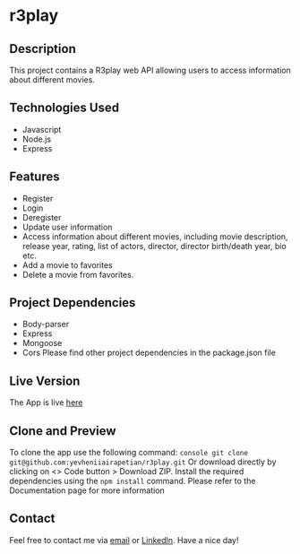# r3play

## Description
This project contains a R3play web API allowing users to access information about different movies.

## Technologies Used
- Javascript
- Node.js
- Express


## Features
- Register
- Login
- Deregister
- Update user information
- Access information about different movies, including movie description, release year, rating, list of actors, director, director birth/death year, bio etc.
- Add a movie to favorites
- Delete a movie from favorites.

## Project Dependencies
- Body-parser
- Express
- Mongoose
- Cors
  Please find other project dependencies in the package.json file
  
## Live Version
The App is live [here](https://r3play-934f9ea5664d.herokuapp.com/)

## Clone and Preview 
To clone the app use the following command:
```console git clone git@github.com:yevheniiairapetian/r3play.git```
Or download directly by clicking on <> Code button > Download ZIP. 
Install the required dependencies using the ```npm install``` command.
Please refer to the Documentation page for more information

## Contact
Feel free to contact me via [email](mailto:sonkozhenia11@gmail.com) or [LinkedIn](https://www.linkedin.com/in/yevhenii-airapetian/). 
Have a nice day!

